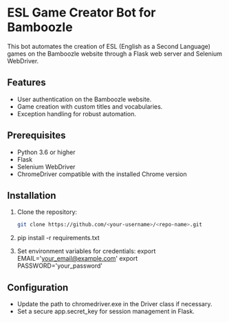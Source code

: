 # ESL Game Creator Bot for Bamboozle

This bot automates the creation of ESL (English as a Second Language) games on the Bamboozle website through a Flask web server and Selenium WebDriver.

## Features

- User authentication on the Bamboozle website.
- Game creation with custom titles and vocabularies.
- Exception handling for robust automation.

## Prerequisites

- Python 3.6 or higher
- Flask
- Selenium WebDriver
- ChromeDriver compatible with the installed Chrome version

## Installation
1. Clone the repository:
   ```sh
   git clone https://github.com/<your-username>/<repo-name>.git
2. pip install -r requirements.txt
   
3. Set environment variables for credentials:
   export EMAIL='your_email@example.com'
   export PASSWORD='your_password'

## Configuration
- Update the path to chromedriver.exe in the Driver class if necessary.
- Set a secure app.secret_key for session management in Flask.
